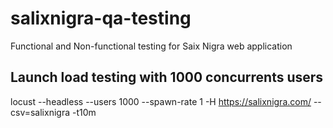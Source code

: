 # salixnigra-qa-testing

Functional and Non-functional testing for Saix Nigra web application

## Launch load testing with 1000 concurrents users
locust --headless --users 1000 --spawn-rate 1 -H https://salixnigra.com/ --csv=salixnigra -t10m